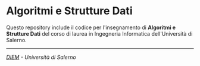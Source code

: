 # Algoritmi e Strutture Dati

Questo repository include il codice per l'insegnamento di  __Algoritmi e Strutture Dati__ del corso di laurea in Ingegneria Informatica dell'Università di Salerno.

---
_[DIEM](https://www.diem.unisa.it/) - Università di Salerno_
